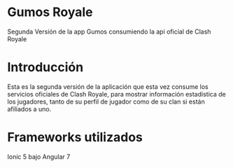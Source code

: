 # Gumos Royale
Segunda Versión de la app Gumos consumiendo la api oficial de Clash Royale

# Introducción
Esta es la segunda versión de la aplicación que esta vez consume los servicios oficiales de Clash Royale, para mostrar información
estadística de los jugadores, tanto de su perfil de jugador como de su clan si están afiliados a uno.

# Frameworks utilizados
Ionic 5 bajo Angular 7
